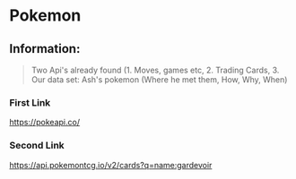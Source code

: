 # Pokemon

## Information:

> Two Api's already found (1. Moves, games etc, 2. Trading Cards, 3. Our data set: Ash's pokemon (Where he met them, How, Why, When) 

### First Link 
https://pokeapi.co/

### Second Link 
https://api.pokemontcg.io/v2/cards?q=name:gardevoir


